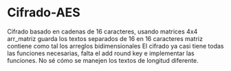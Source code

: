 # Cifrado-AES
Cifrado basado en cadenas de 16 caracteres, usando matrices 4x4
arr_matriz guarda los textos separados de 16 en 16 caracteres
matriz contiene como tal los arreglos bidimensionales
El cifrado ya casi tiene todas las funciones necesarias, falta el add round key e implementar las funciones.
No sé cómo se manejen los textos de longitud diferente.